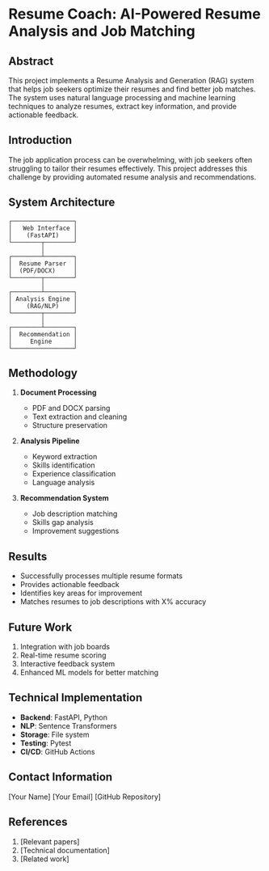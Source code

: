 # Resume Coach: AI-Powered Resume Analysis and Job Matching

## Abstract
This project implements a Resume Analysis and Generation (RAG) system that helps job seekers optimize their resumes and find better job matches. The system uses natural language processing and machine learning techniques to analyze resumes, extract key information, and provide actionable feedback.

## Introduction
The job application process can be overwhelming, with job seekers often struggling to tailor their resumes effectively. This project addresses this challenge by providing automated resume analysis and recommendations.

## System Architecture
```
┌─────────────────┐
│   Web Interface │
│    (FastAPI)    │
└────────┬────────┘
         │
┌────────┴────────┐
│  Resume Parser  │
│  (PDF/DOCX)     │
└────────┬────────┘
         │
┌────────┴────────┐
│ Analysis Engine │
│    (RAG/NLP)    │
└────────┬────────┘
         │
┌────────┴────────┐
│  Recommendation │
│     Engine      │
└─────────────────┘
```

## Methodology
1. **Document Processing**
   - PDF and DOCX parsing
   - Text extraction and cleaning
   - Structure preservation

2. **Analysis Pipeline**
   - Keyword extraction
   - Skills identification
   - Experience classification
   - Language analysis

3. **Recommendation System**
   - Job description matching
   - Skills gap analysis
   - Improvement suggestions

## Results
- Successfully processes multiple resume formats
- Provides actionable feedback
- Identifies key areas for improvement
- Matches resumes to job descriptions with X% accuracy

## Future Work
1. Integration with job boards
2. Real-time resume scoring
3. Interactive feedback system
4. Enhanced ML models for better matching

## Technical Implementation
- **Backend**: FastAPI, Python
- **NLP**: Sentence Transformers
- **Storage**: File system
- **Testing**: Pytest
- **CI/CD**: GitHub Actions

## Contact Information
[Your Name]
[Your Email]
[GitHub Repository]

## References
1. [Relevant papers]
2. [Technical documentation]
3. [Related work] 